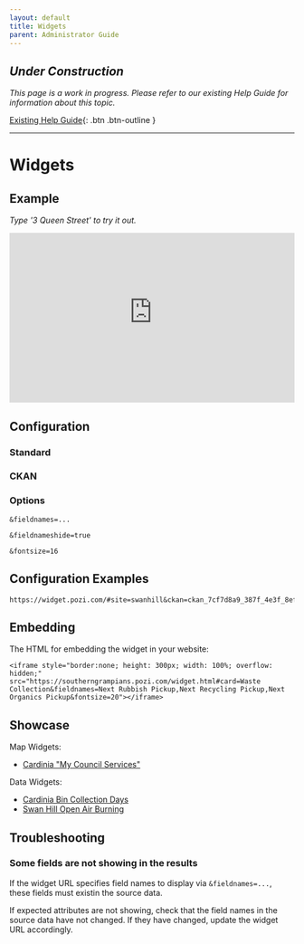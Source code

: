 ```yaml
---
layout: default
title: Widgets
parent: Administrator Guide
---
```


## *Under Construction*

*This page is a work in progress. Please refer to our existing Help Guide for information about this topic.*

[Existing Help Guide](https://help.pozi.com/search?query=widgets){: .btn .btn-outline }

---

# Widgets

## Example

*Type '3 Queen Street' to try it out.*

<iframe style="border:none; height: 300px; width: 100%; overflow: hidden;" src="https://southerngrampians.pozi.com/widget.html#card=Waste Collection&fieldnames=Next Rubbish Pickup,Next Recycling Pickup,Next Organics Pickup&fontsize=20"></iframe>

## Configuration

### Standard

### CKAN

### Options

`&fieldnames=...`

`&fieldnameshide=true`

`&fontsize=16`

## Configuration Examples

```
https://widget.pozi.com/#site=swanhill&ckan=ckan_7cf7d8a9_387f_4e3f_8ef0_6ebe2d22ec84&widget=true&fieldnames=location,requiremen,criterion_,criterio00,criterio01&fieldnameshide=true&fontsize=16
```

## Embedding

The HTML for embedding the widget in your website:

```
<iframe style="border:none; height: 300px; width: 100%; overflow: hidden;" src="https://southerngrampians.pozi.com/widget.html#card=Waste Collection&fieldnames=Next Rubbish Pickup,Next Recycling Pickup,Next Organics Pickup&fontsize=20"></iframe>
```

## Showcase

Map Widgets:

* [Cardinia "My Council Services"](https://www.cardinia.vic.gov.au/)

Data Widgets:

* [Cardinia Bin Collection Days](https://www.cardinia.vic.gov.au/binday#section-3-check-your-bin-collection-days-online)
* [Swan Hill Open Air Burning](https://www.swanhill.vic.gov.au/environment-and-waste/fires/open-air-burning/)

## Troubleshooting

### Some fields are not showing in the results

If the widget URL specifies field names to display via `&fieldnames=...`, these fields must existin the source data.

If expected attributes are not showing, check that the field names in the source data have not changed. If they have changed, update the widget URL accordingly.
